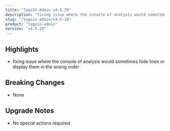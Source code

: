 ```yaml
---
title: "TagoIO Admin v4.5.29"
description: "fixing issue where the console of analysis would sometimes hide lines or display them in the wrong order"
slug: "/tagoio-admin/v4-5-29"
product: "tagoio-admin"
version: "v4.5.29"
---
```


## Highlights

- fixing issue where the console of analysis would sometimes hide lines or display them in the wrong order

## Breaking Changes

- None

## Upgrade Notes

- No special actions required
